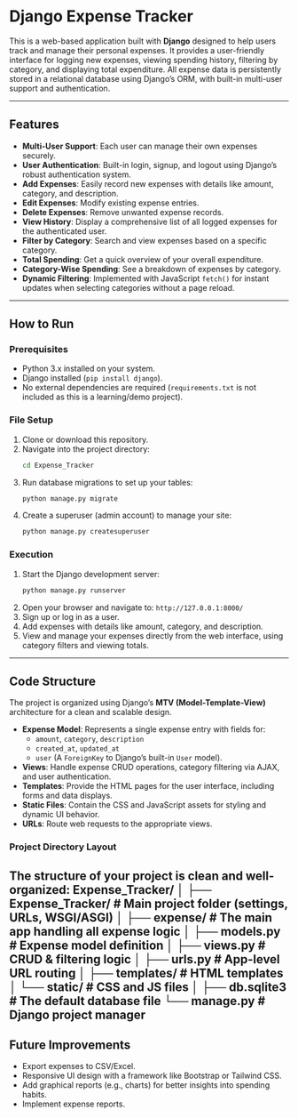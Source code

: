 # Django Expense Tracker

This is a web-based application built with **Django** designed to help users track and manage their personal expenses. It provides a user-friendly interface for logging new expenses, viewing spending history, filtering by category, and displaying total expenditure. All expense data is persistently stored in a relational database using Django’s ORM, with built-in multi-user support and authentication.

---

## Features

-   **Multi-User Support**: Each user can manage their own expenses securely.
-   **User Authentication**: Built-in login, signup, and logout using Django’s robust authentication system.
-   **Add Expenses**: Easily record new expenses with details like amount, category, and description.
-   **Edit Expenses**: Modify existing expense entries.
-   **Delete Expenses**: Remove unwanted expense records.
-   **View History**: Display a comprehensive list of all logged expenses for the authenticated user.
-   **Filter by Category**: Search and view expenses based on a specific category.
-   **Total Spending**: Get a quick overview of your overall expenditure.
-   **Category-Wise Spending**: See a breakdown of expenses by category.
-   **Dynamic Filtering**: Implemented with JavaScript `fetch()` for instant updates when selecting categories without a page reload.

---

## How to Run

### Prerequisites

-   Python 3.x installed on your system.
-   Django installed (`pip install django`).
-   No external dependencies are required (`requirements.txt` is not included as this is a learning/demo project).

### File Setup

1.  Clone or download this repository.
2.  Navigate into the project directory:
    ```bash
    cd Expense_Tracker
    ```
3.  Run database migrations to set up your tables:
    ```bash
    python manage.py migrate
    ```
4.  Create a superuser (admin account) to manage your site:
    ```bash
    python manage.py createsuperuser
    ```

### Execution

1.  Start the Django development server:
    ```bash
    python manage.py runserver
    ```
2.  Open your browser and navigate to: `http://127.0.0.1:8000/`
3.  Sign up or log in as a user.
4.  Add expenses with details like amount, category, and description.
5.  View and manage your expenses directly from the web interface, using category filters and viewing totals.

---

## Code Structure

The project is organized using Django’s **MTV (Model-Template-View)** architecture for a clean and scalable design.

-   **Expense Model**: Represents a single expense entry with fields for:
    -   `amount`, `category`, `description`
    -   `created_at`, `updated_at`
    -   `user` (A `ForeignKey` to Django’s built-in `User` model).
-   **Views**: Handle expense CRUD operations, category filtering via AJAX, and user authentication.
-   **Templates**: Provide the HTML pages for the user interface, including forms and data displays.
-   **Static Files**: Contain the CSS and JavaScript assets for styling and dynamic UI behavior.
-   **URLs**: Route web requests to the appropriate views.

### Project Directory Layout
The structure of your project is clean and well-organized:
Expense_Tracker/
│
├── Expense_Tracker/          # Main project folder (settings, URLs, WSGI/ASGI)
│
├── expense/                  # The main app handling all expense logic
│   ├── models.py             # Expense model definition
│   ├── views.py              # CRUD & filtering logic
│   ├── urls.py               # App-level URL routing
│   ├── templates/            # HTML templates
│   └── static/               # CSS and JS files
│
├── db.sqlite3                # The default database file
└── manage.py                 # Django project manager
---

## Future Improvements

-   Export expenses to CSV/Excel.
-   Responsive UI design with a framework like Bootstrap or Tailwind CSS.
-   Add graphical reports (e.g., charts) for better insights into spending habits.
-   Implement expense reports.
